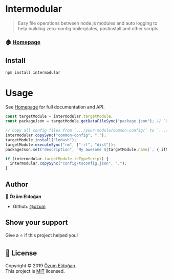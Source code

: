 # Intermodular

> Easy file operations between node.js modules and auto logging to help building zero-config boilerplates, postinstall and other scripts.

### 🏠 [Homepage](https://intermodular.ozum.net)

## Install

```sh
npm install intermodular
```

# Usage

See [Homepage](https://intermodular.ozum.net) for full documentation and API.

```ts
const targetModule = intermodular.targetModule;
const packageJson = targetModule.getDataFileSync("package.json"); // `DataFile` instance

// Copy all config files from `.../your-module/common-config/` to `.../target-module/` (root).
intermodular.copySync("common-config", ".");
targetModule.install("lodash");
targetModule.executeSync("rm", ["-rf", "dist"]);
packageJson.set("description", `My awesome ${targetModule.name}`, { ifNotExists: true });

if (intermodular.targetModule.isTypeScript) {
  intermodular.copySync("config/tsconfig.json", ".");
}
```


## Author

👤 **Özüm Eldoğan**

* Github: [@ozum](https://github.com/ozum)

## Show your support

Give a ⭐️ if this project helped you!

## 📝 License

Copyright © 2019 [Özüm Eldoğan](https://github.com/ozum).<br />
This project is [MIT](https://github.com/ozum/intermodular/blob/master/LICENSE) licensed.
